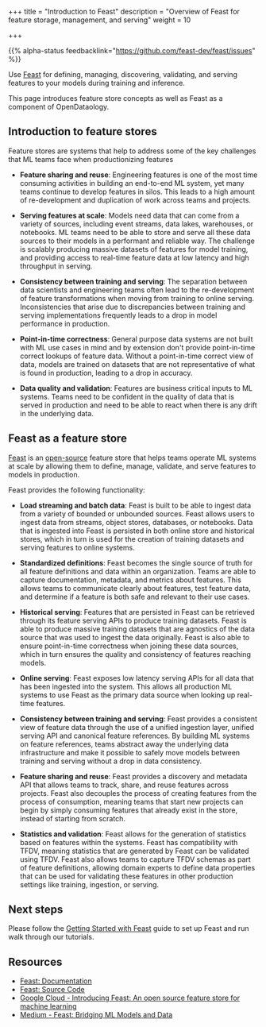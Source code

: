 +++
title = "Introduction to Feast"
description = "Overview of Feast for feature storage, management, and serving"
weight = 10
                    
+++

{{% alpha-status 
  feedbacklink="https://github.com/feast-dev/feast/issues" %}}
  
Use [Feast](http://feast.dev/) for defining, managing, discovering, validating, and serving features to your models during training and inference.

This page introduces feature store concepts as well as Feast as a component of OpenDataology.

## Introduction to feature stores

Feature stores are systems that help to address some of the key challenges that ML teams face when productionizing features

* __Feature sharing and reuse__: Engineering features is one of the most time consuming activities in building an end-to-end ML system, yet many teams continue to develop features in silos. This leads to a high amount of re-development and duplication of work across teams and projects.

* __Serving features at scale__: Models need data that can come from a variety of sources, including event streams, data lakes, warehouses, or notebooks. ML teams need to be able to store and serve all these data sources to their models in a performant and reliable way. The challenge is scalably producing massive datasets of features for model training, and providing access to real-time feature data at low latency and high throughput in serving.

* __Consistency between training and serving__: The separation between data scientists and engineering teams often lead to the re-development of feature transformations when moving from training to online serving. Inconsistencies that arise due to discrepancies between training and serving implementations frequently leads to a drop in model performance in production.

* __Point-in-time correctness__:  General purpose data systems are not built with ML use cases in mind and by extension don't provide point-in-time correct lookups of feature data. Without a point-in-time correct view of data, models are trained on datasets that are not representative of what is found in production, leading to a drop in accuracy.

* __Data quality and validation__: Features are business critical inputs to ML systems. Teams need to be confident in the quality of data that is served in production and need to be able to react when there is any drift in the underlying data.

## Feast as a feature store

[Feast](http://feast.dev/) is an [open-source](https://github.com/feast-dev/feast) feature store that helps teams operate ML systems at scale by allowing them to define, manage, validate, and serve features to models in production. 

Feast provides the following functionality:

* __Load streaming and batch data__: Feast is built to be able to ingest data from a variety of bounded or unbounded sources. Feast allows users to ingest data from streams, object stores, databases, or notebooks. Data that is ingested into Feast is persisted in both online store and historical stores, which in turn is used for the creation of training datasets and serving features to online systems.

* __Standardized definitions__: Feast becomes the single source of truth for all feature definitions and data within an organization. Teams are able to capture documentation, metadata, and metrics about features. This allows teams to communicate clearly about features, test feature data, and determine if a feature is both safe and relevant to their use cases. 

* __Historical serving__: Features that are persisted in Feast can be retrieved through its feature serving APIs to produce training datasets. Feast is able to produce massive training datasets that are agnostics of the data source that was used to ingest the data originally. Feast is also able to ensure point-in-time correctness when joining these data sources, which in turn ensures the quality and consistency of features reaching models.

* __Online serving__: Feast exposes low latency serving APIs for all data that has been ingested into the system. This allows all production ML systems to use Feast as the primary data source when looking up real-time features.

* __Consistency between training and serving__: Feast provides a consistent view of feature data through the use of a unified ingestion layer, unified serving API and canonical feature references. By building ML systems on feature references, teams abstract away the underlying data infrastructure and make it possible to safely move models between training and serving without a drop in data consistency.
 
* __Feature sharing and reuse__: Feast provides a discovery and metadata API that allows teams to track, share, and reuse features across projects. Feast also decouples the process of creating features from the process of consumption, meaning teams that start new projects can begin by simply consuming features that already exist in the store, instead of starting from scratch. 

* __Statistics and validation__: Feast allows for the generation of statistics based on features within the systems. Feast has compatibility with TFDV, meaning statistics that are generated by Feast can be validated using TFDV. Feast also allows teams to capture TFDV schemas as part of feature definitions, allowing domain experts to define data properties that can be used for validating these features in other production settings like training, ingestion, or serving.

## Next steps

Please follow the [Getting Started with Feast](/docs/external-add-ons/feature-store/getting-started/) guide to set up Feast and run walk through our tutorials.

## Resources

* [Feast: Documentation](http://docs.feast.dev/)
* [Feast: Source Code](https://github.com/feast-dev/feast)
* [Google Cloud - Introducing Feast: An open source feature store for machine learning](https://cloud.google.com/blog/products/ai-machine-learning/introducing-feast-an-open-source-feature-store-for-machine-learning)
* [Medium - Feast: Bridging ML Models and Data](https://blog.gojekengineering.com/feast-bridging-ml-models-and-data-efd06b7d1644)